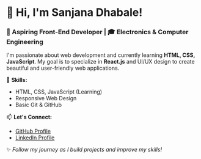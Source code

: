 # 👋 Hi, I'm Sanjana Dhabale!  
### 🚀 Aspiring Front-End Developer | 🎓 Electronics & Computer Engineering  

I'm passionate about web development and currently learning **HTML, CSS, JavaScript**. My goal is to specialize in **React.js** and UI/UX design to create beautiful and user-friendly web applications.  

🔹 **Skills:**  
- HTML, CSS, JavaScript (Learning)  
- Responsive Web Design  
- Basic Git & GitHub  

📫 **Let's Connect:**  
- [GitHub Profile](https://github.com/Sanjana-Dhabale)  
- [LinkedIn Profile](https://www.linkedin.com/in/sanjanadhabale/) 

✨ *Follow my journey as I build projects and improve my skills!*  
